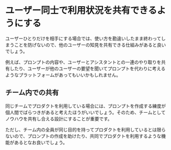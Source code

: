 # ユーザー同士で利用状況を共有できるようにする

ユーザーひとりだけを相手にする場合では、使い方を勘違いしたまま終わってしまうことを防げないので、他のユーザーの知見を共有できる仕組みがあると良いでしょう。

例えば、プロンプトの内容や、ユーザーとアシスタントとの一連のやり取りを共有したり、ユーザーが他のユーザーの要望を聞いてプロンプトを代わりに考えるようなプラットフォームがあってもいいかもしれません。

## チーム内での共有

同じチームでプロダクトを利用している場合には、プロンプトを作成する練度が個人間でばらつきがあると考えたほうがいいでしょう。そのため、チームとしてノウハウを共有し合える設計にすることが重要です。

ただし、チーム内の全員が同じ目的を持ってプロダクトを利用しているとは限らないので、プロンプトの作成を助けたり、共同でプロダクトを利用するような機能があるとなお良いでしょう。
